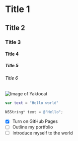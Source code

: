 # Title 1
## Title 2
### Title 3
#### Title 4
##### Title 5
###### Title 6

![Image of Yaktocat](https://octodex.github.com/images/yaktocat.png)

``` swift
var text = "Hello world"
```

``` objectivec
NSString* text = @"Hello";
```

- [x] Turn on GitHub Pages
- [ ] Outline my portfolio
- [ ] Introduce myself to the world
